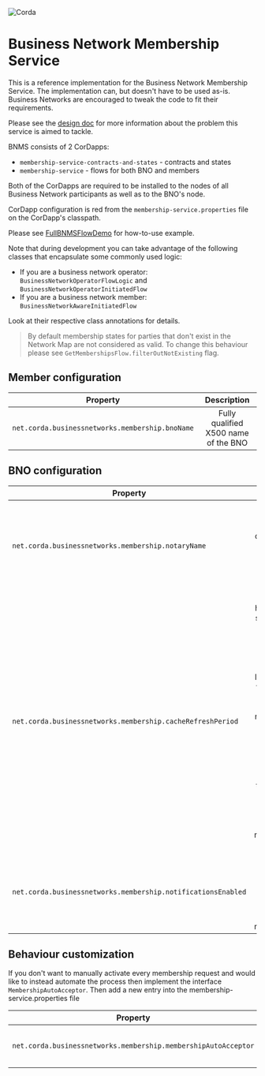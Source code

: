 ![Corda](https://www.corda.net/wp-content/uploads/2016/11/fg005_corda_b.png)

# Business Network Membership Service

This is a reference implementation for the Business Network Membership Service. The implementation can, but doesn't have to be used as-is. Business Networks are encouraged to tweak the code to fit their requirements.

Please see the [design doc](./design/design.md) for more information about the problem this service is aimed to tackle. 

BNMS consists of 2 CorDapps:
* `membership-service-contracts-and-states` - contracts and states
* `membership-service` - flows for both BNO and members

Both of the CorDapps are required to be installed to the nodes of all Business Network participants as well as to the BNO's node.

CorDapp configuration is red from the `membership-service.properties` file on the CorDapp's classpath.

Please see [FullBNMSFlowDemo](./membership-service/src/test/kotlin/net/corda/businessnetworks/membership/FullBNMSFlowDemo.kt) for how-to-use example.

Note that during development you can take advantage of the following classes that encapsulate some commonly used logic:
* If you are a business network operator: `BusinessNetworkOperatorFlowLogic` and `BusinessNetworkOperatorInitiatedFlow`
* If you are a business network member: `BusinessNetworkAwareInitiatedFlow`

Look at their respective class annotations for details.

> By default membership states for parties that don't exist in the Network Map are not considered as valid. To change this behaviour please see `GetMembershipsFlow.filterOutNotExisting` flag. 

## Member configuration 

| Property        | Description         |
| ------------- |:-------------:|
| `net.corda.businessnetworks.membership.bnoName` | Fully qualified X500 name of the BNO |

## BNO configuration 

| Property        | Description         |
| ------------- |:-------------:|
| `net.corda.businessnetworks.membership.notaryName` | Fully qualified X500 name of the Notary to be used for membership states notarisation|
| `net.corda.businessnetworks.membership.cacheRefreshPeriod` | Specifies how often (in seconds) BN members should be refreshing their membership list caches. If this attribute is not set, then the BN members will pull membership list only once, when their node starts, and then will rely on the BNO to notify them about all memberships changes.|
| `net.corda.businessnetworks.membership.notificationsEnabled` | If `true`, then the BNO will notify all members about any change to the memberships |

## Behaviour customization

If you don't want to manually activate every membership request and would like to instead automate the process then implement the interface `MembershipAutoAcceptor`. Then add a new entry into the membership-service.properties file

| Property        | Description         |
| ------------- |:-------------:|
| `net.corda.businessnetworks.membership.membershipAutoAcceptor` | Class implementing the MembershipAutoAcceptor interface, including package name |